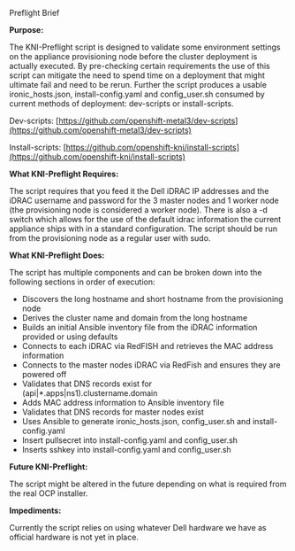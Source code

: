 Preflight Brief

**Purpose:**

The KNI-Preflight script is designed to validate some environment settings on the appliance provisioning node before the cluster deployment is actually executed.  By pre-checking certain requirements the use of this script can mitigate the need to spend time on a deployment that might ultimate fail and need to be rerun.  Further the script produces a usable ironic\_hosts.json, install-config.yaml and config\_user.sh consumed by current methods of deployment: dev-scripts or install-scripts.

Dev-scripts: [https://github.com/openshift-metal3/dev-scripts](https://github.com/openshift-metal3/dev-scripts)

Install-scripts: [https://github.com/openshift-kni/install-scripts](https://github.com/openshift-kni/install-scripts)

**What KNI-Preflight Requires:**

The script requires that you feed it the Dell iDRAC IP addresses and the iDRAC username and password for the 3 master nodes and 1 worker node (the provisioning node is considered a worker node).   There is also a -d switch which allows for the use of the default idrac information the current appliance ships with in a standard configuration.   The script should be run from the provisioning node as a regular user with sudo.

**What KNI-Preflight Does:**

The script has multiple components and can be broken down into the following sections in order of execution:

- Discovers the long hostname and short hostname from the provisioning node
- Derives the cluster name and domain from the long hostname
- Builds an initial Ansible inventory file from the iDRAC information provided or using defaults
- Connects to each iDRAC via RedFISH and retrieves the MAC address information
- Connects to the master nodes iDRAC via RedFish and ensures they are powered off
- Validates that DNS records exist for (api|\*.apps|ns1).clustername.domain
- Adds MAC address information to Ansible inventory file
- Validates that DNS records for master nodes exist
- Uses Ansible to generate ironic\_hosts.json, config\_user.sh and install-config.yaml
- Insert pullsecret into install-config.yaml and config\_user.sh
- Inserts sshkey into install-config.yaml and config\_user.sh

**Future KNI-Preflight:**

The script might be altered in the future depending on what is required from the real OCP installer.

**Impediments:**

Currently the script relies on using whatever Dell hardware we have as official hardware is not yet in place.
